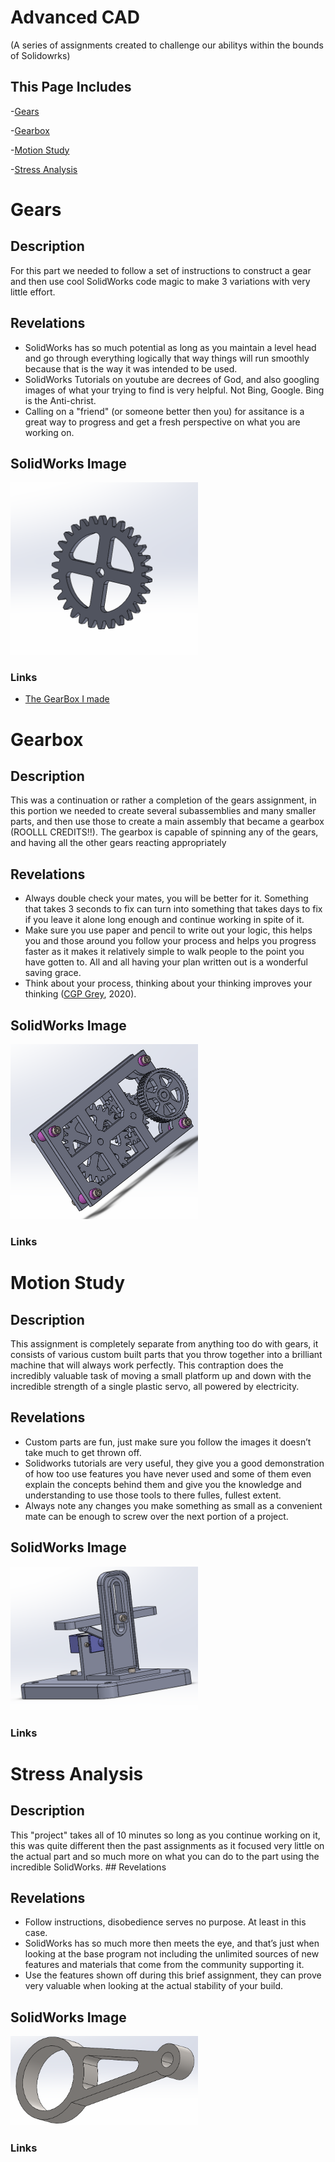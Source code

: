 # Advanced CAD
(A series of assignments created to challenge our abilitys within the bounds of Solidowrks)
## This Page Includes

-[Gears](#Gears)

-[Gearbox](#Gearbox)

-[Motion Study](#Motion-Study)

-[Stress Analysis](#Stress-Analysis)

# Gears

## Description
For this part we needed to follow a set of instructions to construct a gear and then use cool SolidWorks code magic to make 3 variations with very little effort. 

## Revelations

* SolidWorks has so much potential as long as you maintain a level head and go through everything logically that way things will run smoothly because that is the way it was intended to be used.
* SolidWorks Tutorials on youtube are decrees of God, and also googling images of what your trying to find is very helpful. Not Bing, Google. Bing is the Anti-christ. 
* Calling on a "friend" (or someone better then you) for assitance is a great way to progress and get a fresh perspective on what you are working on. 

## SolidWorks Image
<img src="CAD Screenshots/root gear image.PNG" width=300px>

### Links
- [The GearBox I made](https://github.com/cstours08/Advanced-CAD/blob/master/Assemblys/GearBox.SLDASM)
# Gearbox

## Description
This was a continuation or rather a completion of the gears assignment, in this portion we needed to create several subassemblies and many smaller parts, and then use those to create a main assembly that became a gearbox (ROOLLL CREDITS!!). The gearbox is capable of spinning any of the gears, and having all the other gears reacting appropriately     

## Revelations

* Always double check your mates, you will be better for it. Something that takes 3 seconds to fix can turn into something that takes days to fix if you leave it alone long enough and continue working in spite of it.
* Make sure you use paper and pencil to write out your logic, this helps you and those around you follow your process and helps you progress faster as it makes it relatively simple to walk people to the point you have gotten to. All and all having your plan written out is a wonderful saving grace.
* Think about your process, thinking about your thinking improves your thinking ([CGP Grey](https://www.youtube.com/watch?v=NVGuFdX5guE), 2020). 

## SolidWorks Image
<img src="CAD Screenshots/gearbox capture.PNG" width=300px>

### Links

# Motion Study

## Description
This assignment is completely separate from anything too do with gears, it consists of various custom built parts that you throw together into a brilliant machine that will always work perfectly. This contraption does the incredibly valuable task of moving a small platform up and down with the incredible strength of a single plastic servo, all powered by electricity. 

## Revelations
* Custom parts are fun, just make sure you follow the images it doesn’t take much to get thrown off.
* Solidworks tutorials are very useful, they give you a good demonstration of how too use features you have never used and some of them even explain the concepts behind them and give you the knowledge and understanding to use those tools to there fulles, fullest extent.  
* Always note any changes you make something as small as a convenient mate can be enough to screw over the next portion of a project.

## SolidWorks Image

<img src="CAD Screenshots/Motion study capture.PNG" width=300px>

### Links

# Stress Analysis

## Description
This "project" takes all of 10 minutes so long as you continue working on it, this was quite different then the past assignments as it focused very little on the actual part and so much more on what you can do to the part using the incredible SolidWorks. ## Revelations

## Revelations
* Follow instructions, disobedience serves no purpose. At least in this case. 
* SolidWorks has so much more then meets the eye, and that’s just when looking at the base program not including the unlimited sources of new features and materials that come from the community supporting it. 
* Use the features shown off during this brief assignment, they can prove very valuable when looking at the actual stability of your build.

## SolidWorks Image
<img src="CAD Screenshots/stress analysis capture.PNG" width=300px>

### Links
